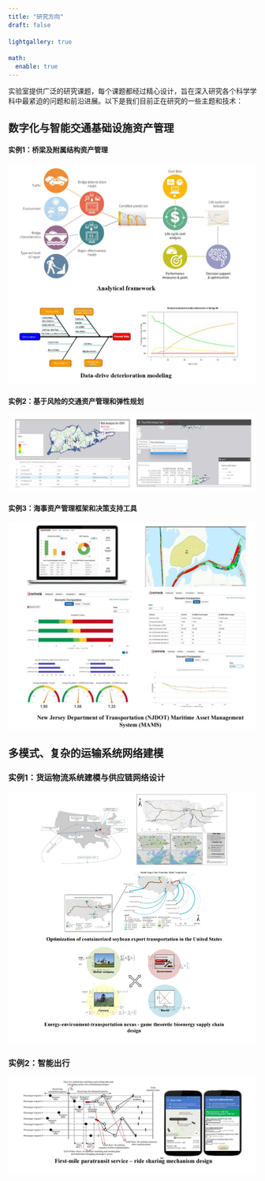 ```yaml
---
title: "研究方向"
draft: false

lightgallery: true

math:
  enable: true
---
```


实验室提供广泛的研究课题，每个课题都经过精心设计，旨在深入研究各个科学学科中最紧迫的问题和前沿进展。以下是我们目前正在研究的一些主题和技术：

## 数字化与智能交通基础设施资产管理

#### 实例1：桥梁及附属结构资产管理
![](./rt1.jpg)

#### 实例2：基于风险的交通资产管理和弹性规划
![](./rt2.jpg)

#### 实例3：海事资产管理框架和决策支持工具
![](./rt3.jpg)

## 多模式、复杂的运输系统网络建模

### 实例1：货运物流系统建模与供应链网络设计
![](./rt4.jpg)

### 实例2：智能出行
![](./rt5.jpg)

